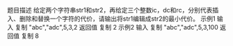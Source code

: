 题目描述
给定两个字符串str1和str2，再给定三个整数ic，dc和rc，分别代表插入、删除和替换一个字符的代价，请输出将str1编辑成str2的最小代价。
示例1
输入
复制
"abc","adc",5,3,2
返回值
复制
2
示例2
输入
复制
"abc","adc",5,3,100
返回值
复制
8